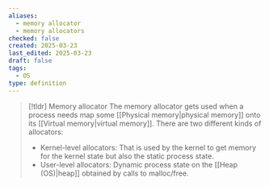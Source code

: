 ```yaml
---
aliases:
  - memory allocator
  - memory allocators
checked: false
created: 2025-03-23
last_edited: 2025-03-23
draft: false
tags:
  - OS
type: definition
---
```

>[!tldr] Memory allocator
>The memory allocator gets used when a process needs map some [[Physical memory|physical memory]] onto its [[Virtual memory|virtual memory]]. There are two different kinds of allocators:
>- Kernel-level allocators: That is used by the kernel to get memory for the kernel state but also the static process state.
>- User-level allocators: Dynamic process state on the [[Heap (OS)|heap]] obtained by calls to malloc/free.

